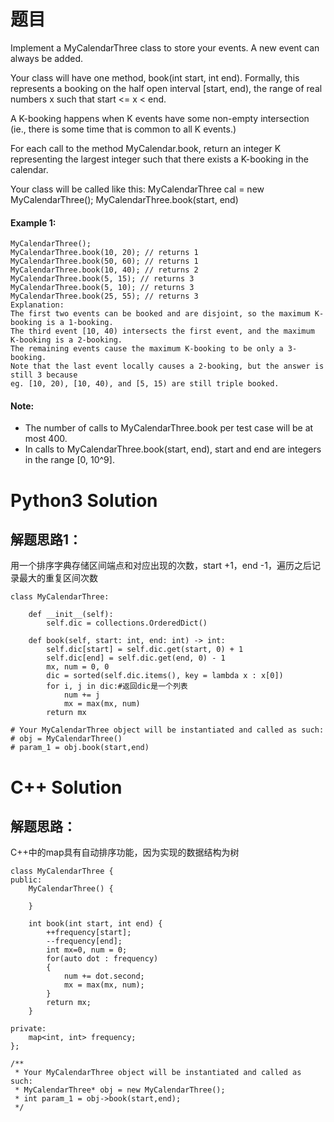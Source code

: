 # 题目

Implement a MyCalendarThree class to store your events. A new event can always be added.

Your class will have one method, book(int start, int end). Formally, this represents a booking on the half open interval [start, end), the range of real numbers x such that start <= x < end.

A K-booking happens when K events have some non-empty intersection (ie., there is some time that is common to all K events.)

For each call to the method MyCalendar.book, return an integer K representing the largest integer such that there exists a K-booking in the calendar.

Your class will be called like this: MyCalendarThree cal = new MyCalendarThree(); MyCalendarThree.book(start, end)


#### Example 1:
```
MyCalendarThree();
MyCalendarThree.book(10, 20); // returns 1
MyCalendarThree.book(50, 60); // returns 1
MyCalendarThree.book(10, 40); // returns 2
MyCalendarThree.book(5, 15); // returns 3
MyCalendarThree.book(5, 10); // returns 3
MyCalendarThree.book(25, 55); // returns 3
Explanation:
The first two events can be booked and are disjoint, so the maximum K-booking is a 1-booking.
The third event [10, 40) intersects the first event, and the maximum K-booking is a 2-booking.
The remaining events cause the maximum K-booking to be only a 3-booking.
Note that the last event locally causes a 2-booking, but the answer is still 3 because
eg. [10, 20), [10, 40), and [5, 15) are still triple booked.
```

#### Note:

* The number of calls to MyCalendarThree.book per test case will be at most 400.
* In calls to MyCalendarThree.book(start, end), start and end are integers in the range [0, 10^9].

# Python3 Solution
## 解题思路1：
用一个排序字典存储区间端点和对应出现的次数，start +1，end -1，遍历之后记录最大的重复区间次数
```
class MyCalendarThree:

    def __init__(self):
        self.dic = collections.OrderedDict()

    def book(self, start: int, end: int) -> int:
        self.dic[start] = self.dic.get(start, 0) + 1
        self.dic[end] = self.dic.get(end, 0) - 1
        mx, num = 0, 0
        dic = sorted(self.dic.items(), key = lambda x : x[0])
        for i, j in dic:#返回dic是一个列表
            num += j
            mx = max(mx, num)
        return mx

# Your MyCalendarThree object will be instantiated and called as such:
# obj = MyCalendarThree()
# param_1 = obj.book(start,end)
```

# C++ Solution
## 解题思路：
C++中的map具有自动排序功能，因为实现的数据结构为树

```
class MyCalendarThree {
public:
    MyCalendarThree() {

    }

    int book(int start, int end) {
        ++frequency[start];
        --frequency[end];
        int mx=0, num = 0;
        for(auto dot : frequency)
        {
            num += dot.second;
            mx = max(mx, num);
        }
        return mx;
    }

private:
    map<int, int> frequency;
};

/**
 * Your MyCalendarThree object will be instantiated and called as such:
 * MyCalendarThree* obj = new MyCalendarThree();
 * int param_1 = obj->book(start,end);
 */
```
